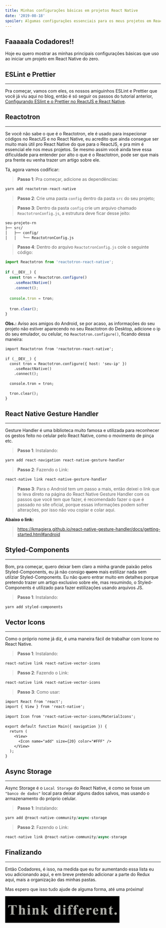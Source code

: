```yaml
---
title: Minhas configurações básicas em projetos React Native
date: '2019-08-18'
spoiler: Algumas configurações essenciais para os meus projetos em React Native.
---
```


## Faaaaala Codadores!!

Hoje eu quero mostrar as minhas principais configurações básicas que uso ao iniciar um projeto em React Native do zero.

## ESLint e Prettier
---

Pra começar, vamos com eles, os nossos amiguinhos ESLint e Prettier que você já viu aqui no blog, então é só seguir os passos do tutorial anterior, [Configurando ESlint e o Prettier no ReactJS e React Native](https://henriquetavares.com/pt-br/setting-eslint-on-reactjs/).

## Reactotron
---

Se você não sabe o que é o Reactotron, ele é usado para inspecionar códigos no ReactJS e no React Native, eu acredito que ainda consegue ser muito mais útil pro React Native do que para o ReactJS, e pra mim é essencial ele nos meus projetos. Se mesmo assim você ainda teve essa dificuldade para entender por alto o que é o Reactotron, pode ser que mais pra frente eu venha trazer um artigo sobre ele.

Tá, agora vamos codificar:

> **Passo 1**: Pra começar, adicione as dependências:

```jsx
yarn add reactotron-react-native
```

> **Passo 2**: Crie uma pasta `config` dentro da pasta `src` do seu projeto;

> **Passo 3**: Dentro da pasta `config` crie um arquivo chamado `ReactotronConfig.js`, a estrutura deve ficar desse jeito:

```
seu-projeto-rn
├── src/
│   ├── config/
│   │   └── ReactotronConfig.js
```
> **Passo 4**: Dentro do arquivo `ReactotronConfig.js` cole o seguinte código:

```jsx
import Reactotron from 'reactotron-react-native';

if (__DEV__) {
  const tron = Reactotron.configure()
    .useReactNative()
    .connect();

  console.tron = tron;

  tron.clear();
}
```
**Obs.:** Aviso aos amigos do Android, se por acaso, as informações do seu projeto não estiver aparecendo no seu Reactotron do Desktop, adicione o ip do seu emulador, ou celular, no `Reactotron.configure()`, ficando dessa maneira:

```jsx{4}
import Reactotron from 'reactotron-react-native';

if (__DEV__) {
  const tron = Reactotron.configure({ host: 'seu-ip' })
    .useReactNative()
    .connect();

  console.tron = tron;

  tron.clear();
}
```

## React Native Gesture Handler
---

Gesture Handler é uma biblioteca muito famosa e utilizada para reconhecer os gestos feito no celular pelo React Native, como o movimento de pinça etc.

> **Passo 1**: Instalando:

```jsx
yarn add react-navigation react-native-gesture-handler
```

> **Passo 2**: Fazendo o Link:

```jsx
react-native link react-native-gesture-handler
```

> **Passo 3**: Para o Android tem um passo a mais, então deixei o link que te leva direto na página do React Native Gesture Handler com os passos que você tem que fazer, é recomendado fazer o que é passado no site oficial, porque essas informações podem sofrer alterações, por isso não vou copiar e colar aqui. 

**Abaixo o link:**

> https://kmagiera.github.io/react-native-gesture-handler/docs/getting-started.html#android

## Styled-Components
---
Bom, pra começar, quero deixar bem claro a minha grande paixão pelos Styled-Components, eu já não consigo ~~quero~~ mais estilizar nada sem utilziar Styled-Components. Eu não quero entrar muito em detalhes porque pretendo trazer um artigo exclusivo sobre ele, mas resumindo, o Styled-Components é utilizado para fazer estilizações usando arquivos JS.

> **Passo 1**: Instalando:

```jsx
yarn add styled-components
```

## Vector Icons
---
Como o próprio nome já diz, é uma maneira fácil de trabalhar com Icone no React Native.

> **Passo 1**: Instalando:

```jsx
react-native link react-native-vector-icons
```

> **Passo 2**: Fazendo o Link:

```jsx
react-native link react-native-vector-icons
```

>**Passo 3**: Como usar:

```jsx{4,9}
import React from 'react';
import { View } from 'react-native';

import Icon from 'react-native-vector-icons/MaterialIcons';

export default function Main({ navigation }) {
  return (
    <View>
      <Icon name="add" size={20} color="#FFF" />
    </View>
  );
}
```

## Async Storage
---

Async Storage é o `Local Storage` do React Native, é como se fosse um `"banco de dados"` local para deixar alguns dados salvos, mas usando o armazenamento do próprio celular.

> **Passo 1**: Instalando:

```jsx
yarn add @react-native-community/async-storage
```

> **Passo 2**: Fazendo o Link:

```jsx
react-native link @react-native-community/async-storage
```
## Finalizando
---
Então Codadores, é isso, na medida que eu for aumentando essa lista eu vou adicionando aqui, e em breve pretendo adicionar a parte do Redux aqui, mais a organização das minhas pastas. 

Mas espero que isso tudo ajude de alguma forma, até uma próxima! 

![think-different](./think.gif)
